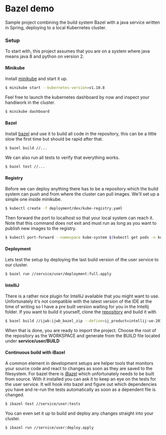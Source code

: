# Bazel demo
Sample project combining the build system Bazel with a java service written in Spring, deploying to a local Kubernetes cluster.

### Setup
To start with, this project assumes that you are on a system where java means java 8 and python on version 2.

#### Minikube
Install [minikube](https://github.com/kubernetes/minikube) and start it up.
```bash
$ minikube start --kubernetes-version=v1.10.8
```
Feel free to launch the kubernetes dashboard by now and inspect your handiwork in the cluster.
```bash
$ minikube dashboard
```
#### Bazel
Install [bazel](https://docs.bazel.build/versions/master/install.html) and use it to build all code in the repository, this can be a little slow the first time but should be rapid after that.
```bash
$ bazel build //...
```

We can also run all tests to verify that everything works.
```bash
$ bazel test //...
```

#### Registry
Before we can deploy anything there has to be a repository which the build system can push and from where the cluster can pull images.
We'll set up a simple one inside minikube.
```bash
$ kubectl create -f deployment/dev/kube-registry.yaml
```

Then forward the port to localhost so that your local system can reach it.
Note that this command does not exit and must run as long as you want to publish new images to the registry.
```bash
$ kubectl port-forward --namespace kube-system $(kubectl get pods -n kube-system -l 'k8s-app=kube-registry,version=v0' -o name) 5000:5000
```


#### Deployment
Lets test the setup by deploying the last build version of the user service to our cluster.
```bash
$ bazel run //service/user/deployment:full.apply
```

#### IntelliJ
There is a rather nice plugin for IntelliJ available that you might want to use. Unfortunately it's not compatible with the latest version of the IDE at the time of writing so I have a pre built version waiting for you in the Intellij folder.
If you want to build it yourself, clone the [repository](https://github.com/bazelbuild/intellij) and build it with
```bash
$ bazel build //ijwb:ijwb_bazel_zip --define=ij_product=intellij-ue-2018.2
```

When that is done, you are ready to import the project. Choose the root of the repository as the WORKSPACE and generate from the BUILD file located under **service/user/BUILD**

#### Continuous build with iBazel
A common element in development setups are helper tools that monitors your source code and react to changes as soon as they are saved to the filesystem.
For bazel there is [iBazel](https://github.com/bazelbuild/bazel-watcher) which unfortunately needs to be built from source.
With it installed you can ask it to keep an eye on the tests for the user service. It will hook into bazel and figure out which dependencies you have and re-run the tests automatically as soon as a dependent file is changed.
```bash
$ ibazel test //service/user:tests
```

You can even set it up to build and deploy any changes straight into your cluster.
```bash
$ ibazel run //service/user:deploy.apply
```
